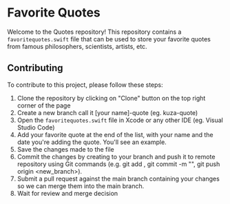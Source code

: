 Favorite Quotes
======================

Welcome to the Quotes repository! This repository contains a `favoritequotes.swift` file that can be used to store your favorite quotes from famous philosophers, scientists, artists, etc.

## Contributing

To contribute to this project, please follow these steps:

1. Clone the repository by clicking on "Clone" button on the top right corner of the page
2. Create a new branch call it [your name]-quote (eg. kuza-quote)
3. Open the `favoritequotes.swift` file in Xcode or any other IDE (eg. Visual Studio Code)
4. Add your favorite quote at the end of the list, with your name and the date you're adding the quote. You'll see an example.
5. Save the changes made to the file
6. Commit the changes by creating to your branch and push it to remote repository using Git commands (e.g. git add <file>, git commit -m "<commit message>", git push origin <new_branch>).
7. Submit a pull request against the main branch containing your changes so we can merge them into the main branch.
8. Wait for review and merge decision
